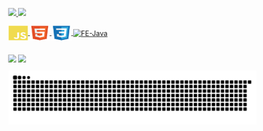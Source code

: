 <div>
  <a href="https://github.com/FelipePaneque11">
  <img height="160em" src="https://github-readme-stats.vercel.app/api?username=FelipePaneque11&show_icons=true&theme=dracula&include_all_commits=true&count_private=true"/>
  <img height="160em" src="https://github-readme-stats.vercel.app/api/top-langs/?username=FelipePaneque11&layout=compact&langs_count=16&theme=dracula"/>
<div>
<div style="display: inline_block"><br>
  <img align="center" alt="FE-Js" height="30" width="40" src="https://raw.githubusercontent.com/devicons/devicon/master/icons/javascript/javascript-plain.svg">
  <img align="center" alt="FE-HTML" height="30" width="40" src="https://raw.githubusercontent.com/devicons/devicon/master/icons/html5/html5-original.svg">
  <img align="center" alt="FE-CSS" height="30" width="40" src="https://raw.githubusercontent.com/devicons/devicon/master/icons/css3/css3-original.svg">
  <img align="center" alt="FE-Java" height="30" width="40" src="https://www.vectorlogo.zone/logos/java/java-vertical.svg">
 
</div>
  
  ##
 
<div> 
  <a href="https://www.linkedin.com/in/felipepaneque1/?locale=pt_BR" target="_blank"><img src="https://img.shields.io/badge/-LinkedIn-%230077B5?style=for-the-badge&logo=linkedin&logoColor=white" target="_blank"></a> 
 <a href = "mailto: paneque.malta@gmail.com"><img src="https://img.shields.io/badge/-Gmail-%23333?style=for-the-badge&logo=gmail&logoColor=white" target="_blank"></a>
 
  ![Snake animation](https://github.com/FelipePaneque/FelipePaneque/blob/output/github-contribution-grid-snake.svg)
 
</div>
